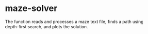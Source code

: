 # maze-solver
The function reads and processes a maze text file, finds a path using depth-first search, and plots the solution.
